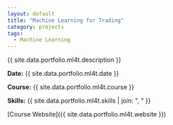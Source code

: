```yaml
---
layout: default
title: "Machine Learning for Trading"
category: projects
tags:
  - Machine Learning
---
```


{{ site.data.portfolio.ml4t.description }}

**Date:** {{ site.data.portfolio.ml4t.date }}

**Course:** {{ site.data.portfolio.ml4t.course }}

**Skills:** {{ site.data.portfolio.ml4t.skills | join: ", " }}

[Course Website]({{ site.data.portfolio.ml4t.website }})
